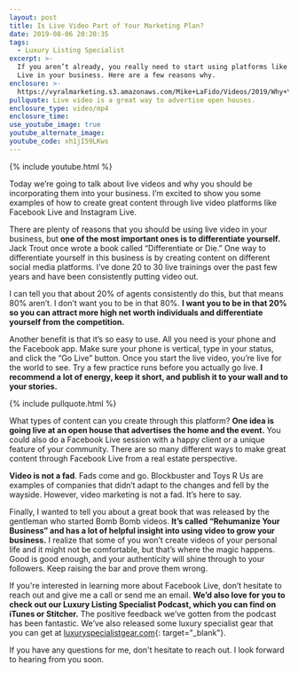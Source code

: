 ```yaml
---
layout: post
title: Is Live Video Part of Your Marketing Plan?
date: 2019-08-06 20:20:35
tags:
  - Luxury Listing Specialist
excerpt: >-
  If you aren’t already, you really need to start using platforms like Facebook
  Live in your business. Here are a few reasons why.
enclosure: >-
  https://vyralmarketing.s3.amazonaws.com/Mike+LaFido/Videos/2019/Why+You+Should+Go+Live+_+Luxury+Listing+Specialist.mp4
pullquote: Live video is a great way to advertise open houses.
enclosure_type: video/mp4
enclosure_time:
use_youtube_image: true
youtube_alternate_image:
youtube_code: xh1jI59LKws
---
```


{% include youtube.html %}

Today we’re going to talk about live videos and why you should be incorporating them into your business. I’m excited to show you some examples of how to create great content through live video platforms like Facebook Live and Instagram Live.

There are plenty of reasons that you should be using live video in your business, but **one of the most important ones is to differentiate yourself.** Jack Trout once wrote a book called “Differentiate or Die.” One way to differentiate yourself in this business is by creating content on different social media platforms. I’ve done 20 to 30 live trainings over the past few years and have been consistently putting video out.&nbsp;

I can tell you that about 20% of agents consistently do this, but that means 80% aren’t. I don’t want you to be in that 80%. **I want you to be in that 20% so you can attract more high net worth individuals and differentiate yourself from the competition.&nbsp;**

Another benefit is that it’s so easy to use. All you need is your phone and the Facebook app. Make sure your phone is vertical, type in your status, and click the “Go Live” button. Once you start the live video, you’re live for the world to see. Try a few practice runs before you actually go live. **I recommend a lot of energy, keep it short, and publish it to your wall and to your stories.&nbsp;**

{% include pullquote.html %}

What types of content can you create through this platform? **One idea is going live at an open house that advertises the home and the event.** You could also do a Facebook Live session with a happy client or a unique feature of your community. There are so many different ways to make great content through Facebook Live from a real estate perspective.

**Video is not a fad**. Fads come and go. Blockbuster and Toys R Us are examples of companies that didn’t adapt to the changes and fell by the wayside. However, video marketing is not a fad. It’s here to say.&nbsp;

Finally, I wanted to tell you about a great book that was released by the gentleman who started Bomb Bomb videos. **It’s called “Rehumanize Your Business” and has a lot of helpful insight into using video to grow your business.** I realize that some of you won’t create videos of your personal life and it might not be comfortable, but that’s where the magic happens. Good is good enough, and your authenticity will shine through to your followers. Keep raising the bar and prove them wrong.

If you're interested in learning more about Facebook Live, don’t hesitate to reach out and give me a call or send me an email. **We’d also love for you to check out our Luxury Listing Specialist Podcast, which you can find on iTunes or Stitcher.** The positive feedback we’ve gotten from the podcast has been fantastic. We’ve also released some luxury specialist gear that you can get at [luxuryspecialistgear.com](https://luxury-specialist-gear.myshopify.com/){: target="_blank"}.

If you have any questions for me, don't hesitate to reach out. I look forward to hearing from you soon.<br>&nbsp;

&nbsp;